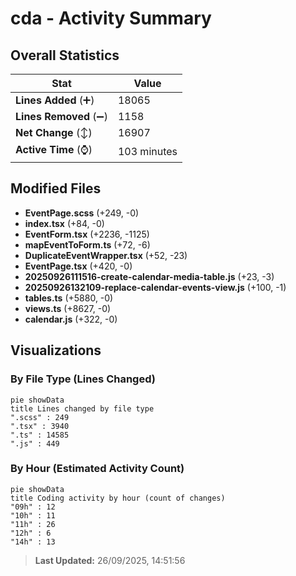 # cda - Activity Summary 

## Overall Statistics

| Stat                   | Value                                                             |
| ---------------------- | ----------------------------------------------------------------- |
| **Lines Added** (➕)   | 18065                                          |
| **Lines Removed** (➖) | 1158                                        |
| **Net Change** (↕)    | 16907                |
| **Active Time** (⌚)   | 103 minutes |


## Modified Files
- **EventPage.scss** (+249, -0)
- **index.tsx** (+84, -0)
- **EventForm.tsx** (+2236, -1125)
- **mapEventToForm.ts** (+72, -6)
- **DuplicateEventWrapper.tsx** (+52, -23)
- **EventPage.tsx** (+420, -0)
- **20250926111516-create-calendar-media-table.js** (+23, -3)
- **20250926132109-replace-calendar-events-view.js** (+100, -1)
- **tables.ts** (+5880, -0)
- **views.ts** (+8627, -0)
- **calendar.js** (+322, -0)

## Visualizations

### By File Type (Lines Changed)

```mermaid
pie showData
title Lines changed by file type
".scss" : 249
".tsx" : 3940
".ts" : 14585
".js" : 449
```

### By Hour (Estimated Activity Count)

```mermaid
pie showData
title Coding activity by hour (count of changes)
"09h" : 12
"10h" : 11
"11h" : 26
"12h" : 6
"14h" : 13
```


> **Last Updated:** 26/09/2025, 14:51:56
